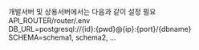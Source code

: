 개발서버 및 상용서버에서는 다음과 같이 설정 필요<br>
API_ROUTER/router/.env<br> 
DB_URL=postgresql://{id}:{pwd}@{ip}:{port}/{dbname}<br>
SCHEMA=schema1, schema2, ...
